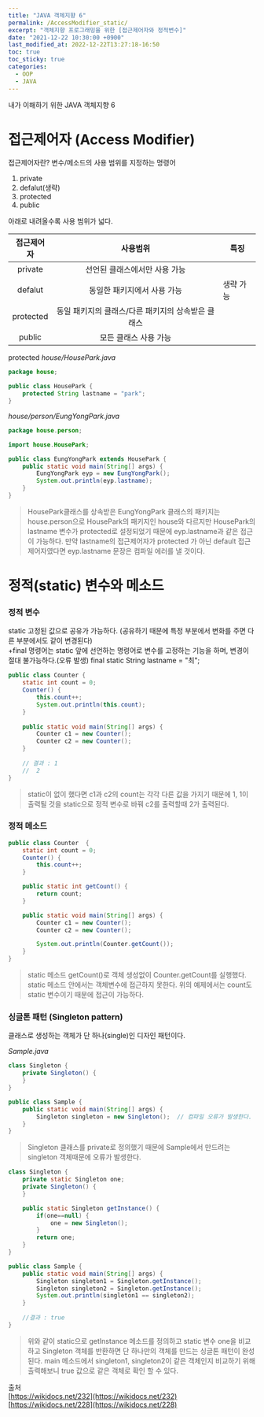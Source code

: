 ```yaml
---
title: "JAVA 객체지향 6"
permalink: /AccessModifier_static/
excerpt: "객체지향 프로그래밍을 위한 [접근제어자와 정적변수]"
date: "2021-12-22 10:30:00 +0900"
last_modified_at: 2022-12-22T13:27:18-16:50
toc: true
toc_sticky: true
categories:
  - OOP
  - JAVA
---
```

내가 이해하기 위한 JAVA 객체지향 6
# 접근제어자 (Access Modifier)

접근제어자란? 변수/메소드의 사용 범위를 지정하는 명령어

1. private
2. defalut(생략)
3. protected
4. public

아래로 내려올수록 사용 범위가 넓다.

|접근제어자|사용범위|특징|
|:------:|:---:|---|
|private|선언된 클래스에서만 사용 가능||
|defalut|동일한 패키지에서 사용 가능|생략 가능|
|protected|동일 패키지의 클래스/다른 패키지의 상속받은 클래스||
|public|모든 클래스 사용 가능||

protected
*house/HousePark.java*
```java
package house;

public class HousePark {
    protected String lastname = "park";
}
```
*house/person/EungYongPark.java*
```java
package house.person;

import house.HousePark;

public class EungYongPark extends HousePark {
    public static void main(String[] args) {
        EungYongPark eyp = new EungYongPark();
        System.out.println(eyp.lastname);
    }
}
```

> HousePark클래스를 상속받은 EungYongPark 클래스의 패키지는 house.person으로 HousePark의 패키지인 house와 다르지만 HousePark의 lastname 변수가 protected로 설정되었기 때문에 eyp.lastname과 같은 접근이 가능하다. 만약 lastname의 접근제어자가 protected 가 아닌 default 접근제어자였다면 eyp.lastname 문장은 컴파일 에러를 낼 것이다.

# 정적(static) 변수와 메소드

### 정적 변수
static 고정된 값으로 공유가 가능하다. (공유하기 때문에 특정 부분에서 변화를 주면 다른 부분에서도 같이 변경된다) <br/>
+final 명령어는 static 앞에 선언하는 명령어로 변수를 고정하는 기능을 하며, 변경이 절대 불가능하다.(오류 발생)
final static String lastname = "최";


```java
public class Counter {
	static int count = 0;
	Counter() {
		this.count++;
		System.out.println(this.count);
	}
	
	public static void main(String[] args) {
		Counter c1 = new Counter();
		Counter c2 = new Counter();
	}
	
	// 결과 : 1
	//	2
}
```

> static이 없이 했다면 c1과 c2의 count는 각각 다른 값을 가지기 때문에 1, 1이 출력될 것을 static으로 정적 변수로 바꿔 c2를 출력할때 2가 출력된다.

### 정적 메소드

```java
public class Counter  {
    static int count = 0;
    Counter() {
        this.count++;
    }

    public static int getCount() {
        return count;
    }

    public static void main(String[] args) {
        Counter c1 = new Counter();
        Counter c2 = new Counter();

        System.out.println(Counter.getCount());
    }
}
```
> static 메소드 getCount()로 객체 생성없이 Counter.getCount를 실행했다.
> static 메소드 안에서는 객체변수에 접근하지 못한다. 위의 예제에서는 count도 static 변수이기 때문에 접근이 가능하다.

### 싱글톤 패턴 (Singleton pattern)
클래스로 생성하는 객체가 단 하나(single)인 디자인 패턴이다.

*Sample.java*

```java
class Singleton {
    private Singleton() {
    }
}

public class Sample {
    public static void main(String[] args) {
        Singleton singleton = new Singleton();  // 컴파일 오류가 발생한다.
    }
}
```
> Singleton 클래스를 private로 정의했기 때문에 Sample에서 만드려는 singleton 객체때문에 오류가 발생한다.

```java
class Singleton {
	private static Singleton one;
    private Singleton() {
    }

    public static Singleton getInstance() {
		if(one==null) {
			one = new Singleton();
		}
        return one;
    }
}

public class Sample {
    public static void main(String[] args) {
        Singleton singleton1 = Singleton.getInstance();
		Singleton singleton2 = Singleton.getInstance();
		System.out.println(singleton1 == singleton2);
    }
	
	//결과 : true
}
```
> 위와 같이 static으로 getInstance 메소드를 정의하고 static 변수 one을 비교하고 Singleton 객체를 반환하면 단 하나만의 객체를 만드는 싱글톤 패턴이 완성된다.
> main 메소드에서 singleton1, singleton2이 같은 객체인지 비교하기 위해 출력해보니 true 값으로 같은 객체로 확인 할 수 있다.

출처 <br/>
[https://wikidocs.net/232](https://wikidocs.net/232)<br/>
[https://wikidocs.net/228](https://wikidocs.net/228)<br/>
